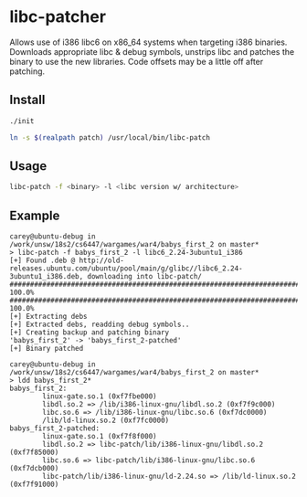 # libc-patcher

Allows use of i386 libc6 on x86_64 systems when targeting i386 binaries. Downloads appropriate libc & debug symbols, unstrips libc and patches the binary to use the new libraries. Code offsets may be a little off after patching.

## Install

```bash
./init

ln -s $(realpath patch) /usr/local/bin/libc-patch

```

## Usage

```bash
libc-patch -f <binary> -l <libc version w/ architecture> 
```

## Example

```
carey@ubuntu-debug in /work/unsw/18s2/cs6447/wargames/war4/babys_first_2 on master*
> libc-patch -f babys_first_2 -l libc6_2.24-3ubuntu1_i386
[+] Found .deb @ http://old-releases.ubuntu.com/ubuntu/pool/main/g/glibc//libc6_2.24-3ubuntu1_i386.deb, downloading into libc-patch/
####################################################################################################################################### 100.0%
####################################################################################################################################### 100.0%
[+] Extracting debs
[+] Extracted debs, readding debug symbols..
[+] Creating backup and patching binary
'babys_first_2' -> 'babys_first_2-patched'
[+] Binary patched

carey@ubuntu-debug in /work/unsw/18s2/cs6447/wargames/war4/babys_first_2 on master*
> ldd babys_first_2*
babys_first_2:
        linux-gate.so.1 (0xf7fbe000)
        libdl.so.2 => /lib/i386-linux-gnu/libdl.so.2 (0xf7f9c000)
        libc.so.6 => /lib/i386-linux-gnu/libc.so.6 (0xf7dc0000)
        /lib/ld-linux.so.2 (0xf7fc0000)
babys_first_2-patched:
        linux-gate.so.1 (0xf7f8f000)
        libdl.so.2 => libc-patch/lib/i386-linux-gnu/libdl.so.2 (0xf7f85000)
        libc.so.6 => libc-patch/lib/i386-linux-gnu/libc.so.6 (0xf7dcb000)
        libc-patch/lib/i386-linux-gnu/ld-2.24.so => /lib/ld-linux.so.2 (0xf7f91000)
```

